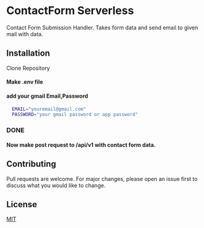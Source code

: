 # ContactForm Serverless

Contact Form Submission Handler.
Takes form data and send email to given mail with data.

## Installation

Clone Repository
#### Make .env file
#### add your gmail Email,Password

```bash
  EMAIL="youremail@gmail.com"
  PASSWORD="your gmail password or app password"
```
### DONE
#### Now make post request to /api/v1 with contact form data.


## Contributing
Pull requests are welcome. For major changes, please open an issue first to discuss what you would like to change.


## License
[MIT](https://choosealicense.com/licenses/mit/)
